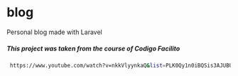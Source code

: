 # blog
Personal blog made with Laravel

##### This project was taken from the course of Codigo Facilito
```bash
 https://www.youtube.com/watch?v=nkkVlyynkaQ&list=PLK0Qy1n0iBQSis3AJUBUlMUyJdlYQ7VX2&index=1
```
